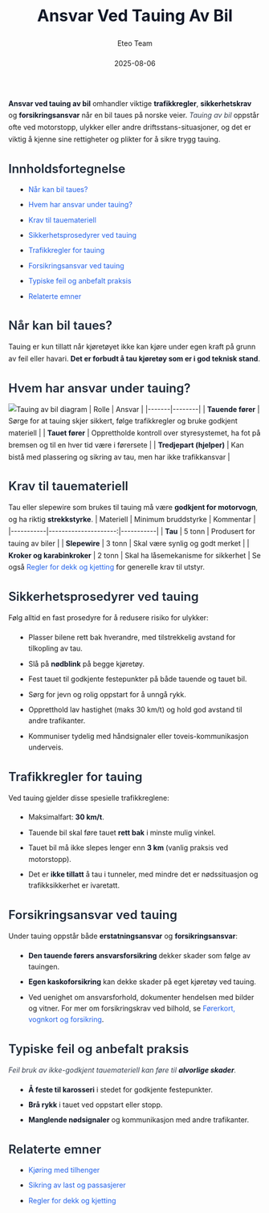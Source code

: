 ﻿---
title: "Ansvar Ved Tauing Av Bil"
date: 2025-08-06
draft: false
author: "Eteo Team"
description: "Guide to Ansvar Ved Tauing Av Bil for Norwegian driving theory exam."
categories: ["Driving Theory"]
tags: ["driving", "theory", "safety"]
featured_image: "/blog/ansvar-ved-tauing-av-bil/ansvar-ved-tauing-av-bil-image.svg"
---
<style>
/* Base text styling */
.article-content {
  font-family: 'Inter', -apple-system, BlinkMacSystemFont, 'Segoe UI', Roboto, Oxygen, Ubuntu, Cantarell, 'Open Sans', 'Helvetica Neue', sans-serif;
  line-height: 1.6;
  color: #1f2937;
  font-size: 16px;
}
/* Headers */
h1 {
  font-size: 2rem;
  font-weight: 700;
  margin: 2rem 0 1.5rem;
  color: #111827;
}
h2 {
  font-size: 1.5rem;
  font-weight: 600;
  margin: 2rem 0 1rem;
  color: #1f2937;
}
h3 {
  font-size: 1.25rem;
  font-weight: 600;
  margin: 1.5rem 0 0.75rem;
  color: #374151;
}
/* Paragraphs */
p {
  margin: 1rem 0;
  line-height: 1.7;
}
/* Lists */
ul, ol {
  margin: 1rem 0 1rem 1.5rem;
  padding-left: 1rem;
}
li {
  margin-bottom: 0.5rem;
  line-height: 1.6;
}
/* Bold and emphasis text */
strong, b {
  font-weight: 700 !important;
  color: #111827;
}
em, i {
  font-style: italic;
  color: #374151;
}
strong em, b i, em strong, i b {
  font-weight: 700 !important;
  font-style: italic;
  color: #111827;
}
/* Links */
a {
  color: #2563eb;
  text-decoration: none;
  transition: color 0.2s ease;
}
a:hover {
  color: #1d4ed8;
  text-decoration: underline;
}
/* Code blocks */
pre, code {
  font-family: 'SFMono-Regular', Consolas, 'Liberation Mono', Menlo, monospace;
  background-color: #f3f4f6;
  border-radius: 0.375rem;
  font-size: 0.875em;
}
pre {
  padding: 1rem;
  overflow-x: auto;
  margin: 1rem 0;
}
code {
  padding: 0.2em 0.4em;
}
/* Blockquotes */
blockquote {
  border-left: 4px solid #e5e7eb;
  margin: 1.5rem 0;
  padding: 0.75rem 1rem 0.75rem 1.5rem;
  background-color: #f9fafb;
  color: #4b5563;
  font-style: italic;
}
/* Tables */
table {
  margin: 1.5rem auto !important;
  border-collapse: collapse !important;
  width: 100% !important;
  max-width: 100%;
  box-shadow: 0 1px 3px rgba(0,0,0,0.1) !important;
  border-radius: 0.5rem !important;
  overflow: hidden !important;
  border: 1px solid #e5e7eb !important;
  display: table !important;
}
th, td {
  padding: 0.75rem 1.25rem !important;
  text-align: left !important;
  border: 1px solid #e5e7eb !important;
  vertical-align: top;
}
th {
  background-color: #f9fafb !important;
  font-weight: 600 !important;
  color: #111827 !important;
  text-transform: uppercase !important;
  font-size: 0.75rem !important;
  letter-spacing: 0.05em !important;
}
tr:nth-child(even) {
  background-color: #f9fafb !important;
}
tr:hover {
  background-color: #f3f4f6 !important;
}
/* Responsive adjustments */
@media (max-width: 768px) {
  .article-content {
    font-size: 15px;
  }
  h1 { font-size: 1.75rem; }
  h2 { font-size: 1.375rem; }
  h3 { font-size: 1.125rem; }
  table {
    display: block !important;
    overflow-x: auto !important;
    -webkit-overflow-scrolling: touch;
  }
}
</style>
**Ansvar ved tauing av bil** omhandler viktige **trafikkregler**, **sikkerhetskrav** og **forsikringsansvar** når en bil taues på norske veier.
*Tauing av bil* oppstår ofte ved motorstopp, ulykker eller andre driftsstans-situasjoner, og det er viktig å kjenne sine rettigheter og plikter for å sikre trygg tauing.
## Innholdsfortegnelse
* [Når kan bil taues?](#når-kan-bil-taues)
* [Hvem har ansvar under tauing?](#hvem-har-ansvar-under-tauing)
* [Krav til tauemateriell](#krav-til-tauemateriell)
* [Sikkerhetsprosedyrer ved tauing](#sikkerhetsprosedyrer-ved-tauing)
* [Trafikkregler for tauing](#trafikkregler-for-tauing)
* [Forsikringsansvar ved tauing](#forsikringsansvar-ved-tauing)
* [Typiske feil og anbefalt praksis](#typiske-feil-og-anbefalt-praksis)
* [Relaterte emner](#relaterte-emner)
## Når kan bil taues?
Tauing er kun tillatt når kjøretøyet ikke kan kjøre under egen kraft på grunn av feil eller havari. **Det er forbudt å tau kjøretøy som er i god teknisk stand**.
## Hvem har ansvar under tauing?
![Tauing av bil diagram](/blog/ansvar-ved-tauing-av-bil/tauing-diagram.svg)
| Rolle | Ansvar |
|-------|--------|
| **Tauende fører** | Sørge for at tauing skjer sikkert, følge trafikkregler og bruke godkjent materiell |
| **Tauet fører** | Opprettholde kontroll over styresystemet, ha fot på bremsen og til en hver tid være i førersete |
| **Tredjepart (hjelper)** | Kan bistå med plassering og sikring av tau, men har ikke trafikkansvar |
## Krav til tauemateriell
Tau eller slepewire som brukes til tauing må være [**godkjent for motorvogn**](/blogs/teori/motorvogn-definisjon "Motorvogn (definisjon)"), og ha riktig **strekkstyrke**.
| Materiell | Minimum bruddstyrke | Kommentar |
|-----------|---------------------:|-----------|
| **Tau** | 5 tonn | Produsert for tauing av biler |
| **Slepewire** | 3 tonn | Skal være synlig og godt merket |
| **Kroker og karabinkroker** | 2 tonn | Skal ha låsemekanisme for sikkerhet |
Se også [Regler for dekk og kjetting](/blogs/teori/regler-for-dekk-og-kjetting "Regler for dekk og kjetting - Bruk av dekk, kjetting og tauemateriell") for generelle krav til utstyr.
## Sikkerhetsprosedyrer ved tauing
Følg alltid en fast prosedyre for å redusere risiko for ulykker:
* Plasser bilene rett bak hverandre, med tilstrekkelig avstand for tilkopling av tau.
* Slå på **nødblink** på begge kjøretøy.
* Fest tauet til godkjente festepunkter på både tauende og tauet bil.
* Sørg for jevn og rolig oppstart for å unngå rykk.
* Oppretthold lav hastighet (maks 30 km/t) og hold god avstand til andre trafikanter.
* Kommuniser tydelig med håndsignaler eller toveis-kommunikasjon underveis.
## Trafikkregler for tauing
Ved tauing gjelder disse spesielle trafikkreglene:
* Maksimalfart: **30 km/t**.
* Tauende bil skal føre tauet **rett bak** i minste mulig vinkel.
* Tauet bil må ikke slepes lenger enn **3 km** (vanlig praksis ved motorstopp).
* Det er **ikke tillatt** å tau i tunneler, med mindre det er nødssituasjon og trafikksikkerhet er ivaretatt.
## Forsikringsansvar ved tauing
Under tauing oppstår både **erstatningsansvar** og **forsikringsansvar**:
* **Den tauende førers ansvarsforsikring** dekker skader som følge av tauingen.
* **Egen kaskoforsikring** kan dekke skader på eget kjøretøy ved tauing.
* Ved uenighet om ansvarsforhold, dokumenter hendelsen med bilder og vitner.
For mer om forsikringskrav ved bilhold, se [Førerkort, vognkort og forsikring](/blogs/teori/forerkort-vognkort-og-forsikring "Førerkort, vognkort og forsikring - Guide til forsikring ved bilhold").
## Typiske feil og anbefalt praksis
*Feil bruk av ikke-godkjent tauemateriell kan føre til **alvorlige skader**.*
* **Å feste til karosseri** i stedet for godkjente festepunkter.
* **Brå rykk** i tauet ved oppstart eller stopp.
* **Manglende nødsignaler** og kommunikasjon med andre trafikanter.
## Relaterte emner
* [Kjøring med tilhenger](/blogs/teori/kjoring-med-tilhenger "Kjøring med tilhenger - Guide til trygg hengerkjøring")
* [Sikring av last og passasjerer](/blogs/teori/sikring-av-last-og-passasjerer "Sikring av last og passasjerer - Guide til sikker lastsikring")
* [Regler for dekk og kjetting](/blogs/teori/regler-for-dekk-og-kjetting "Regler for dekk og kjetting - Bruk av dekk og kjetting")